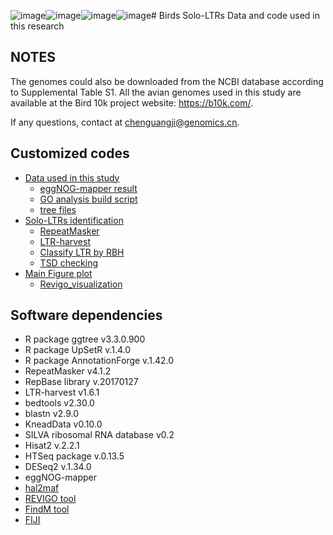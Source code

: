 ![image](https://github.com/ChenGuangji/BirdsSoloLTRs/assets/31179245/4e8ede1c-d518-4349-acd7-1593188ec600)![image](https://github.com/ChenGuangji/BirdsSoloLTRs/assets/31179245/ba97487a-600d-4754-b15a-1c7746bc08b5)![image](https://github.com/ChenGuangji/BirdsSoloLTRs/assets/31179245/998d0aaf-ff64-4c1a-ab5c-5c01d7e80e45)![image](https://github.com/ChenGuangji/BirdsSoloLTRs/assets/31179245/94f980a4-32e9-4d98-ae9a-2ce571a47173)# Birds Solo-LTRs
Data and code used in this research
## NOTES
The genomes could also be downloaded from the NCBI database according to Supplemental Table S1. All the avian genomes used in this study are available at the Bird 10k project website: https://b10k.com/.

If any questions, contact at chenguangji@genomics.cn.

## Customized codes
- [Data used in this study](data/Supplementary%20Table%20-%20Table%20S1.csv)
	- [eggNOG-mapper result](data/build/out.emapper.annotations.tsv)
	- [GO analysis build script](data/build/build_local.R)
	- [tree files](data/tree/)
- [Solo-LTRs identification](script/example.sh)
	- [RepeatMasker](script/RepeatMasker/RepeatMasker.sh)
	- [LTR-harvest](script/ltrharvest.sh)
	- [Classify LTR by RBH](script/mark.ltr.sh)
	- [TSD checking](script/TSD_checking/)
- [Main Figure plot](plot/Main_Plot.Rmd)
	- [Revigo_visualization](plot/Revigo_MF.r)

## Software dependencies
* R package ggtree v3.3.0.900
* R package UpSetR v.1.4.0
* R package AnnotationForge v.1.42.0
* RepeatMasker v4.1.2
* RepBase library v.20170127
* LTR-harvest v1.6.1
* bedtools v2.30.0
* blastn v2.9.0
* KneadData v0.10.0
* SILVA ribosomal RNA database v0.2
* Hisat2 v.2.2.1
* HTSeq package v.0.13.5
* DESeq2 v.1.34.0
* eggNOG-mapper
* [hal2maf](https://github.com/ComparativeGenomicsToolkit/hal)
* [REVIGO tool](http://revigo.irb.hr/)
* [FindM tool](http://ccg.vital-it.ch/ssa/findm.php)
* [FIJI](https://imagej.net/Fiji)
